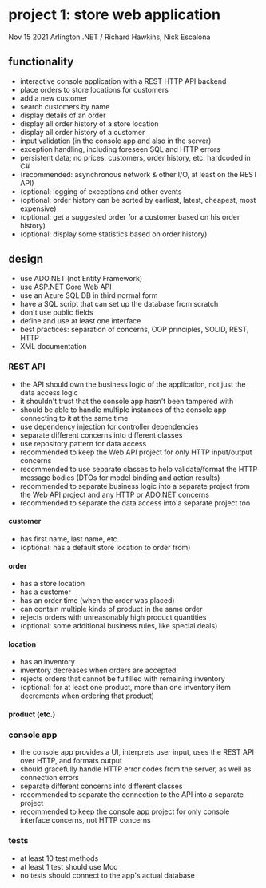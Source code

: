 # project 1: store web application
Nov 15 2021 Arlington .NET / Richard Hawkins, Nick Escalona

## functionality
* interactive console application with a REST HTTP API backend
* place orders to store locations for customers
* add a new customer
* search customers by name
* display details of an order
* display all order history of a store location
* display all order history of a customer
* input validation (in the console app and also in the server)
* exception handling, including foreseen SQL and HTTP errors
* persistent data; no prices, customers, order history, etc. hardcoded in C#
* (recommended: asynchronous network & other I/O, at least on the REST API)
* (optional: logging of exceptions and other events
* (optional: order history can be sorted by earliest, latest, cheapest, most expensive)
* (optional: get a suggested order for a customer based on his order history)
* (optional: display some statistics based on order history)

## design
* use ADO.NET (not Entity Framework)
* use ASP.NET Core Web API
* use an Azure SQL DB in third normal form
* have a SQL script that can set up the database from scratch
* don't use public fields
* define and use at least one interface
* best practices: separation of concerns, OOP principles, SOLID, REST, HTTP
* XML documentation

### REST API

* the API should own the business logic of the application, not just the data access logic
* it shouldn't trust that the console app hasn't been tampered with
* should be able to handle multiple instances of the console app connecting to it at the same time
* use dependency injection for controller dependencies
* separate different concerns into different classes
* use repository pattern for data access
* recommended to keep the Web API project for only HTTP input/output concerns
* recommended to use separate classes to help validate/format the HTTP message bodies (DTOs for model binding and action results)
* recommended to separate business logic into a separate project from the Web API project and any HTTP or ADO.NET concerns
* recommended to separate the data access into a separate project too

#### customer
* has first name, last name, etc.
* (optional: has a default store location to order from)

#### order
* has a store location
* has a customer
* has an order time (when the order was placed)
* can contain multiple kinds of product in the same order
* rejects orders with unreasonably high product quantities
* (optional: some additional business rules, like special deals)

#### location
* has an inventory
* inventory decreases when orders are accepted
* rejects orders that cannot be fulfilled with remaining inventory
* (optional: for at least one product, more than one inventory item decrements when ordering that product)

#### product (etc.)

### console app
* the console app provides a UI, interprets user input, uses the REST API over HTTP, and formats output
* should gracefully handle HTTP error codes from the server, as well as connection errors
* separate different concerns into different classes
* recommended to separate the connection to the API into a separate project
* recommended to keep the console app project for only console interface concerns, not HTTP concerns

### tests
* at least 10 test methods
* at least 1 test should use Moq
* no tests should connect to the app's actual database
